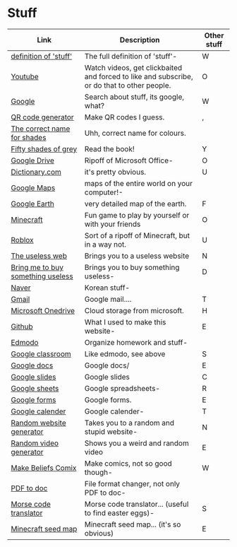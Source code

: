# Stuff

Link|Description|Other stuff
-|-|-
[definition of 'stuff'](https://www.dictionary.com/browse/stuff)|The full definition of 'stuff'-|W
[Youtube](youtube.com)|Watch videos, get clickbaited and forced to like and subscribe, or do that to other people.|O
[Google](google.com)|Search about stuff, its google, what?|W
[QR code generator](qr-code-generator.com)|Make QR codes I guess.|,
[The correct name for shades](digitalsynopsis.com/design/color-thesaurus-correct-name-of-shades)|Uhh, correct name for colours.| 
[Fifty shades of grey](http://readonlinefreebook.com/fifty-shades-of-grey)|Read the book!|Y
[Google Drive](drive.google.com)|Ripoff of Microsoft Office-|O
[Dictionary.com](dictionary.com)|it's pretty obvious.|U
[Google Maps](google.com/maps)|maps of the entire world on your computer!-|
[Google Earth](google.com/earth)|very detailed map of the earth.|F
[Minecraft](https://www.minecraft.net/en-us/about-minecraft)|Fun game to play by yourself or with your friends|O
[Roblox](roblox.com)|Sort of a ripoff of Minecraft, but in a way not.|U
[The useless web](https://theuselessweb.com)|Brings you to a useless website|N
[Bring me to buy something useless](https://weirdorconfusing.com/)|Brings you to buy something useless-|D
[Naver](naver.com)|Korean stuff-| 
[Gmail](mail.google.com)|Google mail....|T
[Microsoft Onedrive](onedrive.com)|Cloud storage from microsoft.|H
[Github](github.com)|What I used to make this website-|E
[Edmodo](new.edmodo.com)|Organize homework and stuff-| 
[Google classroom](google.classroom.com)|Like edmodo, see above|S
[Google docs](docs.google.com/document)|Google docs/|E
[Google slides](docs.google.com/presentation)|Google slides|C
[Google sheets](docs.google.com/spreadsheets)|Google spreadsheets-|R
[Google forms](docs.google.com/forms)|Google forms.|E
[Google calender](calender.google.com)|Google calender-|T
[Random website generator](https://random-ize.com/random-website/)|Takes you to a random and stupid website-|N
[Random video generator](https://random-ize.com/random-youtube/)|Shows you a weird and random video|E
[Make Beliefs Comix](www.makebeliefscomix.com)|Make comics, not so good though-|W
[PDF to doc](https://pdf2doc.com/)|File format changer, not only PDF to doc-|
[Morse code translator](https://morsecode.world/international/translator.html)|Morse code translator... (useful to find easter eggs)-|S
[Minecraft seed map](https://www.chunkbase.com/apps/seed-map)|Minecraft seed map... (it's so obvious)|E
